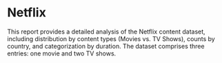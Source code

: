 # Netflix
This report provides a detailed analysis of the Netflix content dataset, including distribution by content types (Movies vs. TV Shows), counts by country, and categorization by duration. The dataset comprises three entries: one movie and two TV shows.
